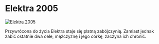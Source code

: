 Elektra 2005 
=============
[![Elektra 2005 ](http://vidos.pl/images/player.gif)](http://vidos.pl/elektra-2005)

 Przywrócona do życia Elektra staje się płatną zabójczynią. Zamiast jednak zabić ostatnie dwa cele, mężczyznę i jego córkę, zaczyna ich chronić.
